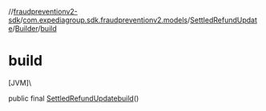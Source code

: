 //[fraudpreventionv2-sdk](../../../../index.md)/[com.expediagroup.sdk.fraudpreventionv2.models](../../index.md)/[SettledRefundUpdate](../index.md)/[Builder](index.md)/[build](build.md)

# build

[JVM]\

public final [SettledRefundUpdate](../index.md)[build](build.md)()
